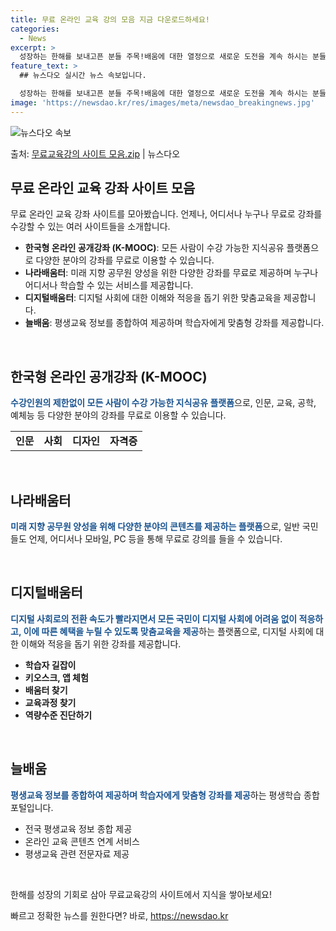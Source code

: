 ```yaml
---
title: 무료 온라인 교육 강의 모음 지금 다운로드하세요!
categories:
  - News
excerpt: >
  성장하는 한해를 보내고픈 분들 주목!배움에 대한 열정으로 새로운 도전을 계속 하시는 분들을 위해 무료로 제공…
feature_text: >
  ## 뉴스다오 실시간 뉴스 속보입니다.

  성장하는 한해를 보내고픈 분들 주목!배움에 대한 열정으로 새로운 도전을 계속 하시는 분들을 위해 무료로 제공…
image: 'https://newsdao.kr/res/images/meta/newsdao_breakingnews.jpg'
---
```


![뉴스다오 속보](https://newsdao.kr/res/images/meta/newsdao_breakingnews.jpg)

<p>출처: <a href="https://newsdao.kr/3025" rel="dofollow">무료교육강의 사이트 모음.zip</a> | 뉴스다오</p>

<h2 data-ke-size="size26">무료 온라인 교육 강좌 사이트 모음</h2>
무료 온라인 교육 강좌 사이트를 모아봤습니다. 언제나, 어디서나 누구나 무료로 강좌를 수강할 수 있는 여러 사이트들을 소개합니다.

<ul>
  <li><b>한국형 온라인 공개강좌 (K-MOOC)</b>: 모든 사람이 수강 가능한 지식공유 플랫폼으로 다양한 분야의 강좌를 무료로 이용할 수 있습니다.</li>
  <li><b>나라배움터</b>: 미래 지향 공무원 양성을 위한 다양한 강좌를 무료로 제공하며 누구나 어디서나 학습할 수 있는 서비스를 제공합니다.</li>
  <li><b>디지털배움터</b>: 디지털 사회에 대한 이해와 적응을 돕기 위한 맞춤교육을 제공합니다.</li>
  <li><b>늘배움</b>: 평생교육 정보를 종합하여 제공하며 학습자에게 맞춤형 강좌를 제공합니다.</li>
</ul>

<p data-ke-size="size16">&nbsp;</p>

<h2 data-ke-size="size26">한국형 온라인 공개강좌 (K-MOOC)</h2>
<b><span style="color: #1a5490;">수강인원의 제한없이 모든 사람이 수강 가능한 지식공유 플랫폼</span></b>으로, 인문, 교육, 공학, 예체능 등 다양한 분야의 강좌를 무료로 이용할 수 있습니다.

<table>
  <tr>
    <td style="text-align: center; height: 17px;"><b>인문</b></td>
    <td style="text-align: center; height: 17px;"><b>사회</b></td>
    <td style="text-align: center; height: 17px;"><b>디자인</b></td>
    <td style="text-align: center; height: 17px;"><b>자격증</b></td>
  </tr>
</table>

<p data-ke-size="size16">&nbsp;</p>

<h2 data-ke-size="size26">나라배움터</h2>
<b><span style="color: #1a5490;">미래 지향 공무원 양성을 위해 다양한 분야의 콘텐츠를 제공하는 플랫폼</span></b>으로, 일반 국민들도 언제, 어디서나 모바일, PC 등을 통해 무료로 강의를 들을 수 있습니다.

<p data-ke-size="size16">&nbsp;</p>

<h2 data-ke-size="size26">디지털배움터</h2>
<b><span style="color: #1a5490;">디지털 사회로의 전환 속도가 빨라지면서 모든 국민이 디지털 사회에 어려움 없이 적응하고, 이에 따른 혜택을 누릴 수 있도록 맞춤교육을 제공</span></b>하는 플랫폼으로, 디지털 사회에 대한 이해와 적응을 돕기 위한 강좌를 제공합니다.

<ul>
  <li><b>학습자 길잡이</b></li>
  <li><b>키오스크, 앱 체험</b></li>
  <li><b>배움터 찾기</b></li>
  <li><b>교육과정 찾기</b></li>
  <li><b>역량수준 진단하기</b></li>
</ul>

<p data-ke-size="size16">&nbsp;</p>

<h2 data-ke-size="size26">늘배움</h2>
<b><span style="color: #1a5490;">평생교육 정보를 종합하여 제공하며 학습자에게 맞춤형 강좌를 제공</span></b>하는 평생학습 종합포털입니다.

<ul>
  <li>전국 평생교육 정보 종합 제공</li>
  <li>온라인 교육 콘텐츠 연계 서비스</li>
  <li>평생교육 관련 전문자료 제공</li>
</ul>

<p data-ke-size="size16">&nbsp;</p>

한해를 성장의 기회로 삼아 무료교육강의 사이트에서 지식을 쌓아보세요! 

빠르고 정확한 뉴스를 원한다면? 바로, <a href="https://newsdao.kr" rel="dofollow">https://newsdao.kr</a>


    
